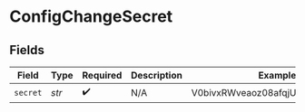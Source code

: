 # ConfigChangeSecret


## Fields

| Field                            | Type                             | Required                         | Description                      | Example                          |
| -------------------------------- | -------------------------------- | -------------------------------- | -------------------------------- | -------------------------------- |
| `secret`                         | *str*                            | :heavy_check_mark:               | N/A                              | V0bivxRWveaoz08afqjU6Ko/jwO0Cb+3 |